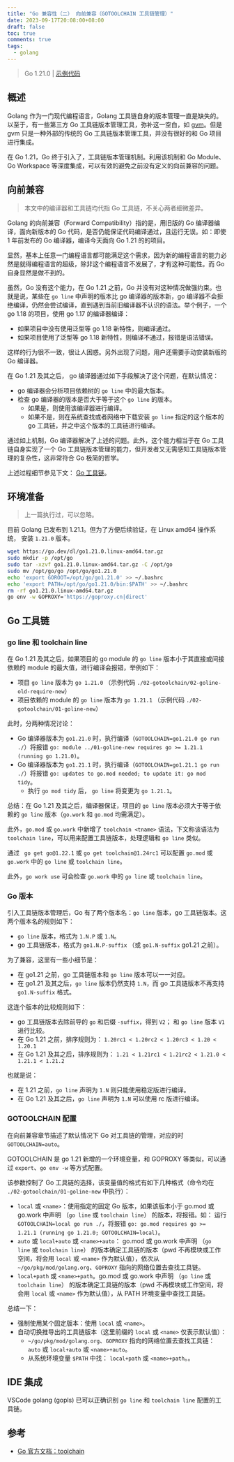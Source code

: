```yaml
---
title: "Go 兼容性（二） 向前兼容（GOTOOLCHAIN 工具链管理）"
date: 2023-09-17T20:08:00+08:00
draft: false
toc: true
comments: true
tags:
  - golang
---
```


> Go 1.21.0 | [示例代码](https://github.com/rectcircle/go-compatibility-example)

## 概述

Golang 作为一门现代编程语言，Golang 工具链自身的版本管理一直是缺失的。以至于，有一些第三方 Go 工具链版本管理工具，弥补这一空白，如 [gvm](https://github.com/moovweb/gvm)。但是 gvm 只是一种外部的传统的 Go 工具链版本管理工具，并没有很好的和 Go 项目进行集成。

在 Go 1.21，Go 终于引入了，工具链版本管理机制。利用该机制和 Go Module、Go Workspace 等深度集成，可以有效的避免之前没有定义的向前兼容的问题。

## 向前兼容

> 本文中的编译器和工具链均代指 Go 工具链，不关心两者细微差异。

Golang 的向前兼容（Forward Compatibility）指的是，用旧版的 Go 编译器编译，面向新版本的 Go 代码，是否仍能保证代码编译通过，且运行无误。如：即使 1 年前发布的 Go 编译器，编译今天面向 Go 1.21 的的项目。

显然，基本上任意一门编程语言都可能满足这个需求，因为新的编程语言的能力必然是就得编程语言的超级，除非这个编程语言不发展了，才有这种可能性。而 Go 自身显然是做不到的。

虽然，Go 没有这个能力，在 Go 1.21 之前，Go 并没有对这种情况做强约束。也就是说，某些在 `go line` 中声明的版本比 go 编译器的版本新，go 编译器不会拒绝编译，仍然会尝试编译，直到遇到当前旧编译器不认识的语法。举个例子，一个 go 1.18 的项目，使用 go 1.17 的编译器编译：

* 如果项目中没有使用泛型等 go 1.18 新特性，则编译通过。
* 如果项目使用了泛型等 go 1.18 新特性，则编译不通过，报错是语法错误。

这样的行为很不一致，很让人困惑。另外出现了问题，用户还需要手动安装新版的 Go 编译器。

在 Go 1.21 及其之后， go 编译器通过如下手段解决了这个问题，在默认情况：

* go 编译器会分析项目依赖树的 `go line` 中的最大版本。
* 检查 go 编译器的版本是否大于等于这个 `go line` 的版本。
    * 如果是，则使用该编译器进行编译。
    * 如果不是，则在系统查找或者网络中下载安装 `go line` 指定的这个版本的 go 工具链，并之中这个版本的工具链进行编译。

通过如上机制，Go 编译器解决了上述的问题。此外，这个能力相当于在 Go 工具链自身实现了一个 Go 工具链版本管理的能力，但开发者又无需感知工具链版本管理的复杂性，这非常符合 Go 极简的哲学。

上述过程细节参见下文： [Go 工具链](#go-工具链)。

## 环境准备

> 上一篇执行过，可以忽略。

目前 Golang 已发布到 1.21.1。但为了方便后续验证，在 Linux amd64 操作系统， 安装 `1.21.0` 版本。

```bash
wget https://go.dev/dl/go1.21.0.linux-amd64.tar.gz
sudo mkdir -p /opt/go
sudo tar -xzvf go1.21.0.linux-amd64.tar.gz -C /opt/go
sudo mv /opt/go/go /opt/go/go1.21.0
echo 'export GOROOT=/opt/go/go1.21.0' >> ~/.bashrc
echo 'export PATH=/opt/go/go1.21.0/bin:$PATH' >> ~/.bashrc
rm -rf go1.21.0.linux-amd64.tar.gz
go env -w GOPROXY='https://goproxy.cn|direct'
```

## Go 工具链

### go line 和 toolchain line

在 Go 1.21 及其之后，如果项目的 go module 的 `go line` 版本小于其直接或间接依赖的 module 的最大值，进行编译会报错，举例如下：

* 项目 `go line` 版本为 `go 1.21.0` （示例代码 `./02-gotoolchain/02-goline-old-require-new`）
* 项目依赖的 module 的 `go line` 版本为 `go 1.21.1` （示例代码 `./02-gotoolchain/01-goline-new`）

此时，分两种情况讨论：

* Go 编译器版本为 `go1.21.0` 时，执行编译（`GOTOOLCHAIN=go1.21.0 go run ./`）将报错 `go: module ../01-goline-new requires go >= 1.21.1 (running go 1.21.0)`。
* Go 编译器版本为 `go1.21.1` 时，执行编译（`GOTOOLCHAIN=go1.21.1 go run ./`）将报错 `go: updates to go.mod needed; to update it: go mod tidy`。
    * 执行 `go mod tidy` 后， `go line` 将变更为 `go 1.21.1`。

总结：在 Go 1.21 及其之后，编译器保证，项目的 `go line` 版本必须大于等于依赖的  `go line` 版本（`go.work` 和 `go.mod` 均需满足）。

此外，`go.mod` 或 `go.work` 中新增了 `toolchain <tname>` 语法，下文称该语法为 `toolchain line`，可以用来配置工具链版本，处理逻辑和 `go line` 类似。

通过 ` go get go@1.22.1` 或 `go get toolchain@1.24rc1` 可以配置 `go.mod` 或 `go.work` 中的 `go line` 或 `toolchain line`。

此外，`go work use` 可会检查 `go.work` 中的 `go line` 或 `toolchain line`。

### Go 版本

引入工具链版本管理后，Go 有了两个版本名：`go line` 版本，go 工具链版本。这两个版本名的规则如下：

* `go line` 版本，格式为 `1.N.P` 或 `1.N`。
* go 工具链版本，格式为 `go1.N.P-suffix` （或 `go1.N-suffix` go1.21 之前）。

为了兼容，这里有一些小细节是：

* 在 go1.21 之前，go 工具链版本和 `go line` 版本可以一一对应。
* 在 go1.21 及其之后，`go line` 版本仍然支持 `1.N`，而 go 工具链版本不再支持 `go1.N-suffix` 格式。

这连个版本的比较规则如下：

* go 工具链版本去除前导的 `go` 和后缀 `-suffix`，得到 `V2`； 和 `go line` 版本 `V1` 进行比较。
* 在 Go 1.21 之前，排序规则为： `1.20rc1 < 1.20rc2 < 1.20rc3 < 1.20 < 1.20.1`
* 在 Go 1.21 及其之后，排序规则为： `1.21 < 1.21rc1 < 1.21rc2 < 1.21.0 < 1.21.1 < 1.21.2`

也就是说：

* 在 1.21 之前，`go line` 声明为 `1.N` 则只能使用稳定版进行编译。
* 在 Go 1.21 及其之后，`go line` 声明为 `1.N` 可以使用 rc 版进行编译。

### GOTOOLCHAIN 配置

在向前兼容章节描述了默认情况下 Go 对工具链的管理，对应的时 `GOTOOLCHAIN=auto`。

GOTOOLCHAIN 是 go 1.21 新增的一个环境变量，和 GOPROXY 等类似，可以通过 `export`、`go env -w` 等方式配置。

该参数控制了 Go 工具链的选择，该变量值的格式有如下几种格式（命令均在 `./02-gotoolchain/01-goline-new` 中执行）：

* `local` 或 `<name>`：使用指定的固定 Go 版本，如果该版本小于 go.mod 或 go.work 中声明 （`go line` 或 `toolchain line`） 的版本，将报错。如： 运行 `GOTOOLCHAIN=local go run ./`，将报错 `go: go.mod requires go >= 1.21.1 (running go 1.21.0; GOTOOLCHAIN=local)`。
* `auto` 或 `local+auto` 或 `<name>+auto`： go.mod 或 go.work 中声明 （`go line` 或 `toolchain line`） 的版本确定工具链的版本（pwd 不再模块或工作空间，将会用 `local` 或 `<name>` 作为默认值），依次从 `~/go/pkg/mod/golang.org`、`GOPROXY` 指向的网络位置去查找工具链。
* `local+path` 或 `<name>+path`。go.mod 或 go.work 中声明 （`go line` 或 `toolchain line`） 的版本确定工具链的版本（pwd 不再模块或工作空间，将会用 `local` 或 `<name>` 作为默认值），从 PATH 环境变量中查找工具链。

总结一下：

* 强制使用某个固定版本：使用 `local` 或 `<name>`。
* 自动切换推导出的工具链版本（这里前缀的 `local` 或 `<name>` 仅表示默认值）：
    * `~/go/pkg/mod/golang.org`、`GOPROXY` 指向的网络位置去查找工具链：`auto` 或 `local+auto` 或 `<name>+auto`。
    * 从系统环境变量 `$PATH` 中找： `local+path` 或 `<name>+path`。。

## IDE 集成

VSCode golang (gopls) 已可以正确识别 `go line` 和 `toolchain line` 配置的工具链。

## 参考

* [Go 官方文档：toolchain](https://golang.org/doc/toolchain)

